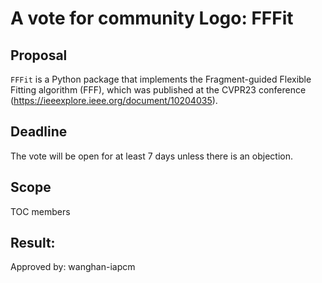 # A vote for community Logo: FFFit
 
## Proposal
`FFFit` is a Python package that implements the Fragment-guided Flexible Fitting algorithm (FFF), which was published at the CVPR23 conference (https://ieeexplore.ieee.org/document/10204035).


## Deadline
The vote will be open for at least 7 days unless there is an objection.

## Scope
TOC members

## Result:

Approved by:
wanghan-iapcm
